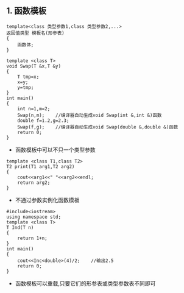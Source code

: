 ## 1. 函数模板

```
template<class 类型参数1,class 类型参数2,...>
返回值类型 模板名(形参表)
{
    函数体;
}
```

```
template <class T>
void Swap(T &x,T &y)
{
    T tmp=x;
    x=y;
    y=tmp;
}
int main()
{
    int n=1,m=2;
    Swap(n,m);    //编译器自动生成void Swap(int &,int &)函数
    double f=1.2,g=2.3;
    Swap(f,g);    //编译器自动生成void Swap(double &,double &)函数
    return 0;
}
```

* 函数模板中可以不只一个类型参数

```
template <class T1,class T2>
T2 print(T1 arg1,T2 arg2)
{
    cout<<arg1<<" "<<arg2<<endl;
    return arg2;
}
```

* 不通过参数实例化函数模板

```
#include<iostream>
using namespace std;
template <class T>
T Ind(T n)
{
    return 1+n;
}
int main()
{
    cout<<Inc<double>(4)/2;    //输出2.5
    return 0;
}
```

* 函数模板可以重载,只要它们的形参表或类型参数表不同即可